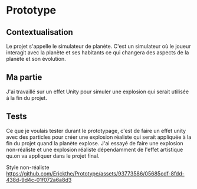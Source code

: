 # Prototype

## Contextualisation
Le projet s'appelle le simulateur de planète. C'est un simulateur où le joueur interagit avec la planète et ses habitants ce qui changera des aspects de la planète et son évolution.


## Ma partie
J'ai travaillé sur un effet Unity pour simuler une explosion qui serait utilisée à la fin du projet.

## Tests
Ce que je voulais tester durant le prototypage, c'est de faire un effet unity avec des particles pour créer une explosion réaliste qui serait appliquée à la fin du projet quand la planète explose. J'ai essayé de faire une explosion non-réaliste et une explosion réaliste dépendamment de l'effet artistique qu.on va appliquer dans le projet final.

Style non-réaliste
https://github.com/Erickthe/Prototype/assets/93773586/05685cdf-8fdd-438d-9d4c-01f072a6a8d3


